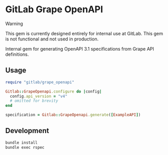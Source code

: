 # GitLab Grape OpenAPI

> [!warning]
> This gem is currently designed entirely for internal use at GitLab. This gem is not functional and not used in production.

Internal gem for generating OpenAPI 3.1 specifications from Grape API definitions.

## Usage

```ruby
require "gitlab/grape_openapi"

Gitlab::GrapeOpenapi.configure do |config|
  config.api_version = "v4"
  # omitted for brevity
end

specification = Gitlab::GrapeOpenapi.generate([ExampleAPI])
```

## Development

```bash
bundle install
bundle exec rspec
```

